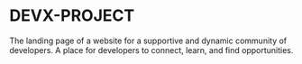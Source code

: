 # DEVX-PROJECT
The landing page of a website for a supportive and dynamic community of developers. A place for developers to connect, learn, and find opportunities.

